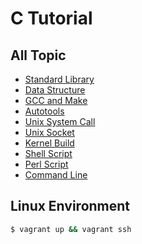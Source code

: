 # C Tutorial

## All Topic

- [Standard Library](https://github.com/YogaPan/c-tutorial/tree/master/standard-library)
- [Data Structure](https://github.com/YogaPan/c-tutorial/tree/master/data-structure)
- [GCC and Make](https://github.com/YogaPan/c-tutorial/tree/master/gcc-and-make)
- [Autotools](https://github.com/YogaPan/c-tutorial/tree/master/autotools)
- [Unix System Call](https://github.com/YogaPan/c-tutorial/tree/master/system-call)
- [Unix Socket](https://github.com/YogaPan/c-tutorial/tree/master/socket)
- [Kernel Build](https://github.com/YogaPan/c-tutorial/tree/master/kernel-build)
- [Shell Script](https://github.com/YogaPan/c-tutorial/tree/master/shell-script)
- [Perl Script](https://github.com/YogaPan/c-tutorial/tree/master/perl-script)
- [Command Line](https://github.com/YogaPan/c-tutorial/tree/master/command-line)

## Linux Environment

```sh
$ vagrant up && vagrant ssh
```
